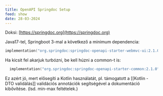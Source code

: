 ```yaml
---
title: OpenAPI Springdoc Setup
feed: show
date: 28-03-2024
---
```


Doksi: [https://springdoc.org](https://springdoc.org)

Java17-tel, Springboot 3-mal a következő a minimum dependencia:
```kotlin
implementation("org.springdoc:springdoc-openapi-starter-webmvc-ui:2.1.0")
```

Ha kicsit fel akarjuk turbózni, be kell húzni a common-t is:
```kotlin
  implementation("org.springdoc:springdoc-openapi-starter-common:2.1.0")
```

Ez azért jó, mert elősegíti a Kotlin használatát, pl. támogatott a [[Kotlin - DTO validálás]] validációs annotációk segítségével a dokumentáció kibővítése. (lsd. min-max feltételek.)
